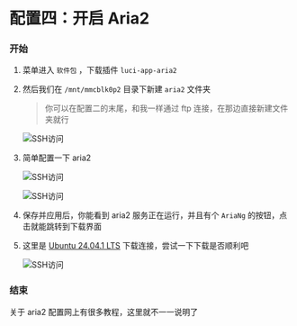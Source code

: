 # 配置四：开启 Aria2

### 开始

1. 菜单进入 `软件包` ，下载插件 `luci-app-aria2`
2. 然后我们在 `/mnt/mmcblk0p2` 目录下新建 `aria2` 文件夹

   > 你可以在配置二的末尾，和我一样通过 ftp 连接，在那边直接新建文件夹就行

   ![SSH访问](/JDC刷机/06/配置-1.png)

3. 简单配置一下 aria2

   ![SSH访问](/JDC刷机/06/配置-2.png)

   ![SSH访问](/JDC刷机/06/配置-3.png)

4. 保存并应用后，你能看到 aria2 服务正在运行，并且有个 `AriaNg` 的按钮，点击就能跳转到下载界面

5. 这里是 [Ubuntu 24.04.1 LTS](https://releases.ubuntu.com/24.04/ubuntu-24.04.1-desktop-amd64.iso) 下载连接，尝试一下下载是否顺利吧

   ![SSH访问](/JDC刷机/06/配置-4.png)

### 结束

关于 aria2 配置网上有很多教程，这里就不一一说明了
